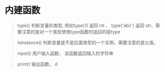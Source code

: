 # 内建函数
> type()  判断变量的类型,  例如type(1) 返回 int 、 type('abc') 返回 str、需要注意的是对一个类型使用type函数时返回的是type

> isinstance() 判断变量是不是后面类型的一个实例，需要注意的是父类。

> input() 用户输入函数， 该函数返回输入的字符串

> print() 输出函数， d
<!--stackedit_data:
eyJoaXN0b3J5IjpbMjUyNzk0MTMxLDEzMzQxNTE5NywxMjQ4Nj
U2MTQwLDE2MjAzODU3ODMsMjQ5NzU5NzAxXX0=
-->